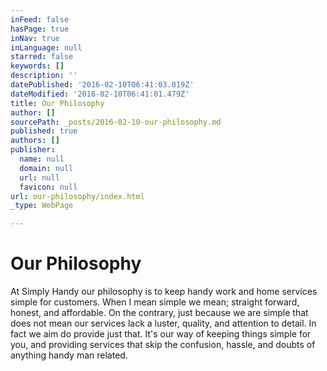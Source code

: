 ```yaml
---
inFeed: false
hasPage: true
inNav: true
inLanguage: null
starred: false
keywords: []
description: ''
datePublished: '2016-02-10T06:41:03.019Z'
dateModified: '2016-02-10T06:41:01.479Z'
title: Our Philosophy
author: []
sourcePath: _posts/2016-02-10-our-philosophy.md
published: true
authors: []
publisher:
  name: null
  domain: null
  url: null
  favicon: null
url: our-philosophy/index.html
_type: WebPage

---
```

# Our Philosophy

At Simply Handy our philosophy is to keep handy work and home services simple for customers. When I mean simple we mean; straight forward, honest, and affordable. On the contrary, just because we are simple that does not mean our services lack a luster, quality, and attention to detail. In fact we aim do provide just that. It's our way of keeping things simple for you, and providing services that skip the confusion, hassle, and doubts of anything handy man related.